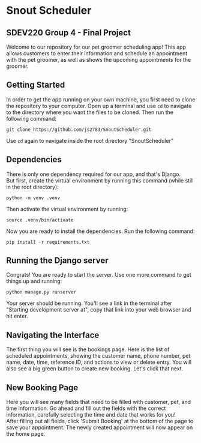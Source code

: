 # Snout Scheduler
## SDEV220 Group 4 - Final Project
Welcome to our repository for our pet groomer scheduling app! This app allows customers to enter their information and schedule an appointment with the pet groomer, as well as shows the upcoming appointments for the groomer. 

## Getting Started
In order to get the app running on your own machine, you first need to clone the repository to your computer.
Open up a terminal and use `cd` to navigate to the directory where you want the files to be cloned. Then run the following command:

`git clone https://github.com/js2783/SnoutScheduler.git`

Use `cd` again to navigate inside the root directory "SnoutScheduler"

## Dependencies
There is only one dependency required for our app, and that's Django.\
But first, create the virtual environment by running this command (while still in the root directory):

`python -m venv .venv`

Then activate the virtual environment by running:

`source .venv/bin/activate`

Now you are ready to install the dependencies. Run the following command:

`pip install -r requirements.txt`

## Running the Django server
Congrats! You are ready to start the server. Use one more command to get things up and running:

`python manage.py runserver`

Your server should be running. You'll see a link in the terminal after "Starting development server at", copy that link into your web browser and hit enter.

## Navigating the Interface
The first thing you will see is the bookings page. Here is the list of scheduled appointments, showing the customer name, phone number, pet name, date, time, reference ID, and actions to view or delete entry. You will also see a big green button to create new booking. Let's click that next.

## New Booking Page
Here you will see many fields that need to be filled with customer, pet, and time information. Go ahead and fill out the fields with the correct information, carefully selecting the time and date that works for you!\
After filling out all fields, click 'Submit Booking' at the bottom of the page to save your appointment. The newly created appointment will now appear on the home page.